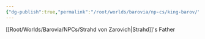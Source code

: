 ```yaml
---
{"dg-publish":true,"permalink":"/root/worlds/barovia/np-cs/king-barov/","tags":["Barovia"]}
---
```


[[Root/Worlds/Barovia/NPCs/Strahd von Zarovich\|Strahd]]'s Father